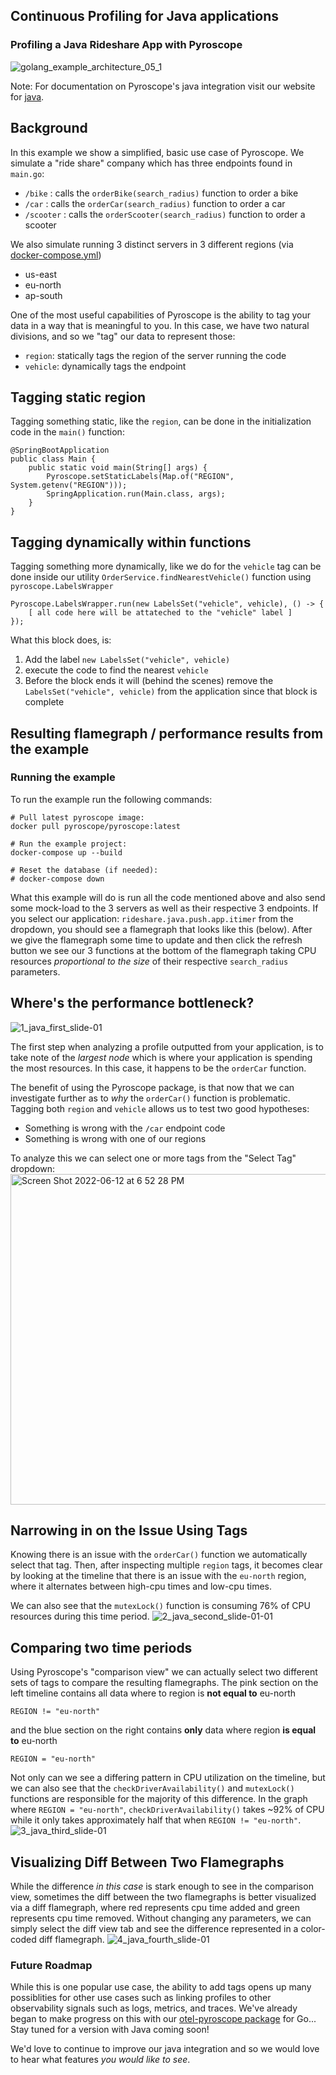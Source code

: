 ## Continuous Profiling for Java applications
### Profiling a Java Rideshare App with Pyroscope
![golang_example_architecture_05_1](https://user-images.githubusercontent.com/23323466/149699777-8f73c459-917d-48c5-b2d8-87560a7bfb11.gif)

Note: For documentation on Pyroscope's java integration visit our website for [java](https://pyroscope.io/docs/java/).

## Background
In this example we show a simplified, basic use case of Pyroscope. We simulate a "ride share" company which has three endpoints found in `main.go`:
- `/bike`    : calls the `orderBike(search_radius)` function to order a bike
- `/car`     : calls the `orderCar(search_radius)` function to order a car
- `/scooter` : calls the `orderScooter(search_radius)` function to order a scooter

We also simulate running 3 distinct servers in 3 different regions (via [docker-compose.yml](https://github.com/pyroscope-io/pyroscope/blob/main/examples/java-jfr/rideshare/docker-compose.yml))
- us-east
- eu-north
- ap-south

One of the most useful capabilities of Pyroscope is the ability to tag your data in a way that is meaningful to you. In this case, we have two natural divisions, and so we "tag" our data to represent those:
- `region`: statically tags the region of the server running the code
- `vehicle`: dynamically tags the endpoint


## Tagging static region
Tagging something static, like the `region`, can be done in the initialization code in the `main()` function:
```
@SpringBootApplication
public class Main {
    public static void main(String[] args) {
        Pyroscope.setStaticLabels(Map.of("REGION", System.getenv("REGION")));
        SpringApplication.run(Main.class, args);
    }
}
```

## Tagging dynamically within functions
Tagging something more dynamically, like we do for the `vehicle` tag can be done inside our utility `OrderService.findNearestVehicle()` function using `pyroscope.LabelsWrapper`
```
Pyroscope.LabelsWrapper.run(new LabelsSet("vehicle", vehicle), () -> {
    [ all code here will be attateched to the "vehicle" label ]
});
```

What this block does, is:
1. Add the label `new LabelsSet("vehicle", vehicle)`
2. execute the code to find the nearest `vehicle`
3. Before the block ends it will (behind the scenes) remove the `LabelsSet("vehicle", vehicle)` from the application since that block is complete

## Resulting flamegraph / performance results from the example
### Running the example
To run the example run the following commands:
```
# Pull latest pyroscope image:
docker pull pyroscope/pyroscope:latest

# Run the example project:
docker-compose up --build

# Reset the database (if needed):
# docker-compose down
```

What this example will do is run all the code mentioned above and also send some mock-load to the 3 servers as well as their respective 3 endpoints. If you select our application: `rideshare.java.push.app.itimer` from the dropdown, you should see a flamegraph that looks like this (below). After we give the flamegraph some time to update and then click the refresh button we see our 3 functions at the bottom of the flamegraph taking CPU resources _proportional to the size_ of their respective `search_radius` parameters.

## Where's the performance bottleneck?
![1_java_first_slide-01](https://user-images.githubusercontent.com/23323466/173278973-9842ffec-4f18-4419-b155-81823e8ec024.jpg)

The first step when analyzing a profile outputted from your application, is to take note of the _largest node_ which is where your application is spending the most resources. In this case, it happens to be the `orderCar` function. 

The benefit of using the Pyroscope package, is that now that we can investigate further as to _why_ the `orderCar()` function is problematic. Tagging both `region` and `vehicle` allows us to test two good hypotheses:
- Something is wrong with the `/car` endpoint code
- Something is wrong with one of our regions

To analyze this we can select one or more tags from the "Select Tag" dropdown:
<img width="529" alt="Screen Shot 2022-06-12 at 6 52 28 PM" src="https://user-images.githubusercontent.com/23323466/173279005-d87ba766-12c6-461f-a74e-9333bb3e7403.png">

## Narrowing in on the Issue Using Tags
Knowing there is an issue with the `orderCar()` function we automatically select that tag. Then, after inspecting multiple `region` tags, it becomes clear by looking at the timeline that there is an issue with the `eu-north` region, where it alternates between high-cpu times and low-cpu times.

We can also see that the `mutexLock()` function is consuming 76% of CPU resources during this time period. 
![2_java_second_slide-01-01](https://user-images.githubusercontent.com/23323466/173279046-1e67bf51-640c-45b8-9e9a-4db0db1c6709.jpg)


## Comparing two time periods
Using Pyroscope's "comparison view" we can actually select two different sets of tags to compare the resulting flamegraphs. The pink section on the left timeline contains all data where to region is **not equal to** eu-north 
```
REGION != "eu-north"
```
and the blue section on the right contains **only** data where region **is equal to** eu-north 
```
REGION = "eu-north"
```

Not only can we see a differing pattern in CPU utilization on the timeline, but we can also see that the `checkDriverAvailability()` and `mutexLock()` functions are responsible for the majority of this difference.
In the graph where `REGION = "eu-north"`, `checkDriverAvailability()` takes ~92% of CPU while it only takes approximately half that when `REGION != "eu-north"`. 
![3_java_third_slide-01](https://user-images.githubusercontent.com/23323466/173279800-388aa1ae-cf36-4b5f-876e-8641834408ce.jpg)


## Visualizing Diff Between Two Flamegraphs
While the difference _in this case_ is stark enough to see in the comparison view, sometimes the diff between the two flamegraphs is better visualized via a diff flamegraph, where red represents cpu time added and green represents cpu time removed. Without changing any parameters, we can simply select the diff view tab and see the difference represented in a color-coded diff flamegraph.
![4_java_fourth_slide-01](https://user-images.githubusercontent.com/23323466/173279888-85c9eead-e3cd-48e6-bf73-204e1074ad2b.jpg)


### Future Roadmap
While this is one popular use case, the ability to add tags opens up many possiblities for other use cases such as linking profiles to other observability signals such as logs, metrics, and traces. 
We've already began to make progress on this with our [otel-pyroscope package](https://github.com/pyroscope-io/otelpyroscope#baseline-diffs) for Go... Stay tuned for a version with Java coming soon! 

We'd love to continue to improve our java integration and so we would love to hear what features _you would like to see_. 
